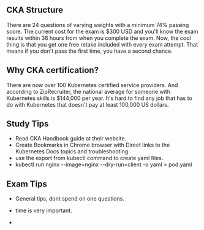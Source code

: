 ## CKA Structure

There are 24 questions of varying weights with a minimum 74% passing score. The current cost for the exam is $300 USD and you'll know the exam results within 36 hours from when you complete the exam. Now, the cool thing is that you get one free retake included with every exam attempt. That means if you don't pass the first time, you have a second chance.

## Why CKA certification?

There are now over 100 Kubernetes certified service providers. And according to ZipRecruiter, the national average for someone with Kubernetes skills is $144,000 per year. It's hard to find any job that has to do with Kubernetes that doesn't pay at least 100,000 US dollars.

## Study Tips

- Read CKA Handbook guide at their website.
- Create Bookmarks in Chrome browser with Direct links to the Kubernetes Docs topics and troubleshooting
- use the export from kubectl command to create yaml files. 
- kubectl run nginx --image=nginx --dry-run=client -o yaml > pod.yaml

## Exam Tips

- General tips, dont spend on one questions. 
- time is very important.




- 
